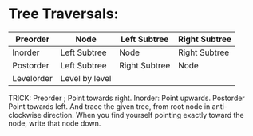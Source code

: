 # Tree Traversals:

  

|Preorder | Node | Left Subtree | Right Subtree |
| -- | -- | -- | --|
|Inorder | Left Subtree | Node | Right Subtree|
|Postorder | Left Subtree | Right Subtree | Node|
|Levelorder | Level by level|||

TRICK:
Preorder ; Point towards right.
Inorder: Point upwards.
Postorder Point towards left.
And trace the given tree, from root node in anti-clockwise direction. When you find yourself pointing exactly toward the node, write that node down.


